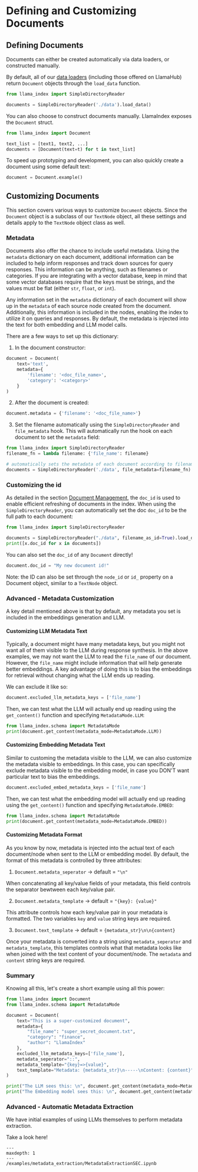 # Defining and Customizing Documents


## Defining Documents

Documents can either be created automatically via data loaders, or constructed manually.

By default, all of our [data loaders](/core_modules/data_modules/connector/root.md) (including those offered on LlamaHub) return `Document` objects through the `load_data` function.

```python
from llama_index import SimpleDirectoryReader

documents = SimpleDirectoryReader('./data').load_data()
```

You can also choose to construct documents manually. LlamaIndex exposes the `Document` struct.

```python
from llama_index import Document

text_list = [text1, text2, ...]
documents = [Document(text=t) for t in text_list]
```

To speed up prototyping and development, you can also quickly create a document using some default text:

```python
document = Document.example()
```

## Customizing Documents

This section covers various ways to customize `Document` objects. Since the `Document` object is a subclass of our `TextNode` object, all these settings and details apply to the `TextNode` object class as well.

### Metadata

Documents also offer the chance to include useful metadata. Using the `metadata` dictionary on each document, additional information can be included to help inform responses and track down sources for query responses. This information can be anything, such as filenames or categories. If you are integrating with a vector database, keep in mind that some vector databases require that the keys must be strings, and the values must be flat (either `str`, `float`, or `int`).

Any information set in the `metadata` dictionary of each document will show up in the `metadata` of each source node created from the document. Additionally, this information is included in the nodes, enabling the index to utilize it on queries and responses. By default, the metadata is injected into the text for both embedding and LLM model calls.

There are a few ways to set up this dictionary:

1. In the document constructor:

```python
document = Document(
    text='text',
    metadata={
        'filename': '<doc_file_name>',
        'category': '<category>'
    }
)
```

2. After the document is created:

```python
document.metadata = {'filename': '<doc_file_name>'}
```

3. Set the filename automatically using the `SimpleDirectoryReader` and `file_metadata` hook. This will automatically run the hook on each document to set the `metadata` field:

```python
from llama_index import SimpleDirectoryReader
filename_fn = lambda filename: {'file_name': filename}

# automatically sets the metadata of each document according to filename_fn
documents = SimpleDirectoryReader('./data', file_metadata=filename_fn).load_data()
```

### Customizing the id

As detailed in the section [Document Management](../index/document_management.md), the `doc_id` is used to enable efficient refreshing of documents in the index. When using the `SimpleDirectoryReader`, you can automatically set the doc `doc_id` to be the full path to each document:

```python
from llama_index import SimpleDirectoryReader

documents = SimpleDirectoryReader("./data", filename_as_id=True).load_data()
print([x.doc_id for x in documents])
```

You can also set the `doc_id` of any `Document` directly!

```python
document.doc_id = "My new document id!"
```

Note: the ID can also be set through the `node_id` or `id_` property on a Document object, similar to a `TextNode` object.

### Advanced - Metadata Customization

A key detail mentioned above is that by default, any metadata you set is included in the embeddings generation and LLM.

#### Customizing LLM Metadata Text

Typically, a document might have many metadata keys, but you might not want all of them visible to the LLM during response synthesis. In the above examples, we may not want the LLM to read the `file_name` of our document. However, the `file_name` might include information that will help generate better embeddings. A key advantage of doing this is to bias the embeddings for retrieval without changing what the LLM ends up reading.

We can exclude it like so:

```python
document.excluded_llm_metadata_keys = ['file_name']
```

Then, we can test what the LLM will actually end up reading using the `get_content()` function and specifying `MetadataMode.LLM`:

```python
from llama_index.schema import MetadataMode
print(document.get_content(metadata_mode=MetadataMode.LLM))
```

#### Customizing Embedding Metadata Text

Similar to customing the metadata visible to the LLM, we can also customize the metadata visible to embeddings. In this case, you can specifically exclude metadata visible to the embedding model, in case you DON'T want particular text to bias the embeddings.

```python
document.excluded_embed_metadata_keys = ['file_name']
```

Then, we can test what the embedding model will actually end up reading using the `get_content()` function and specifying `MetadataMode.EMBED`:

```python
from llama_index.schema import MetadataMode
print(document.get_content(metadata_mode=MetadataMode.EMBED))
```

#### Customizing Metadata Format

As you know by now, metadata is injected into the actual text of each document/node when sent to the LLM or embedding model. By default, the format of this metadata is controlled by three attributes:

1. `Document.metadata_seperator` -> default = `"\n"`

When concatenating all key/value fields of your metadata, this field controls the separator bewtween each key/value pair.

2. `Document.metadata_template` -> default = `"{key}: {value}"`

This attribute controls how each key/value pair in your metadata is formatted. The two variables `key` and `value` string keys are required.

3. `Document.text_template` -> default = `{metadata_str}\n\n{content}`

Once your metadata is converted into a string using `metadata_seperator` and `metadata_template`, this templates controls what that metadata looks like when joined with the text content of your document/node. The `metadata` and `content` string keys are required.

### Summary

Knowing all this, let's create a short example using all this power:

```python
from llama_index import Document
from llama_index.schema import MetadataMode

document = Document(
    text="This is a super-customized document",
    metadata={
        "file_name": "super_secret_document.txt",
        "category": "finance",
        "author": "LlamaIndex"
    },
    excluded_llm_metadata_keys=['file_name'],
    metadata_seperator="::",
    metadata_template="{key}=>{value}",
    text_template="Metadata: {metadata_str}\n-----\nContent: {content}",
)

print("The LLM sees this: \n", document.get_content(metadata_mode=MetadataMode.LLM))
print("The Embedding model sees this: \n", document.get_content(metadata_mode=MetadataMode.EMBED))
```


### Advanced - Automatic Metadata Extraction

We have initial examples of using LLMs themselves to perform metadata extraction.

Take a look here!

```{toctree}
---
maxdepth: 1
---
/examples/metadata_extraction/MetadataExtractionSEC.ipynb
```
